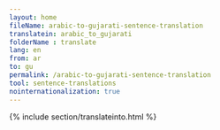 ```yaml
---
layout: home
fileName: arabic-to-gujarati-sentence-translation
translatein: arabic_to_gujarati
folderName : translate
lang: en
from: ar
to: gu
permalink: /arabic-to-gujarati-sentence-translation
tool: sentence-translations
nointernationalization: true
---
```

{% include section/translateinto.html %}
